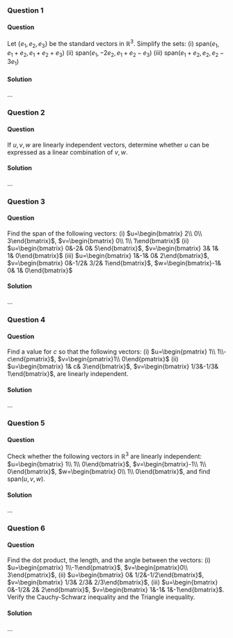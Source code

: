 ### Question 1

#### Question

Let $\{e_1, e_2, e_3\}$ be the standard vectors in $\mathbb{R}^3$. Simplify the sets: (i) $\text{span}(e_1, e_1+ e_2, e_1+ e_2+ e_3)$ (ii) $\text{span}(e_1,-2e_2, e_1+ e_2- e_3)$ (iii) $\text{span}(e_1+ e_2, e_2, e_2- 3e_1)$

#### Solution

...

### Question 2

#### Question

If $u, v, w$ are linearly independent vectors, determine whether $u$ can be expressed as a linear combination of $v, w$.

#### Solution

...

### Question 3

#### Question

Find the span of the following vectors: (i) $u=\begin{bmatrix} 2\\ 0\\ 3\end{bmatrix}$, $v=\begin{bmatrix} 0\\ 1\\ 1\end{bmatrix}$ (ii) $u=\begin{bmatrix} 0&-2& 0& 5\end{bmatrix}$, $v=\begin{bmatrix} 3& 1& 1& 0\end{bmatrix}$ (iii) $u=\begin{bmatrix} 1&-1& 0& 2\end{bmatrix}$, $v=\begin{bmatrix} 0&-1/2& 3/2& 1\end{bmatrix}$, $w=\begin{bmatrix}-1& 0& 1& 0\end{bmatrix}$

#### Solution

...

### Question 4

#### Question

Find a value for $c$ so that the following vectors: (i) $u=\begin{pmatrix} 1\\ 1\\-c\end{pmatrix}$, $v=\begin{pmatrix}1\\ 0\end{pmatrix}$ (ii) $u=\begin{bmatrix} 1& c& 3\end{bmatrix}$, $v=\begin{bmatrix} 1/3&-1/3& 1\end{bmatrix}$, are linearly independent.

#### Solution

...

### Question 5

#### Question

Check whether the following vectors in $\mathbb{R}^3$ are linearly independent: $u=\begin{bmatrix} 1\\ 1\\ 0\end{bmatrix}$, $v=\begin{bmatrix}-1\\ 1\\ 0\end{bmatrix}$, $w=\begin{bmatrix} 0\\ 1\\ 0\end{bmatrix}$, and find $\text{span}(u, v, w)$.

#### Solution

...

### Question 6

#### Question

Find the dot product, the length, and the angle between the vectors: (i) $u=\begin{pmatrix} 1\\-1\end{pmatrix}$, $v=\begin{pmatrix}0\\ 3\end{pmatrix}$, (ii) $u=\begin{bmatrix} 0& 1/2&-1/2\end{bmatrix}$, $v=\begin{bmatrix} 1/3& 2/3& 2/3\end{bmatrix}$, (iii) $u=\begin{bmatrix} 0&-1/2& 2& 2\end{bmatrix}$, $v=\begin{bmatrix} 1&-1& 1&-1\end{bmatrix}$. Verify the Cauchy-Schwarz inequality and the Triangle inequality.

#### Solution

...
